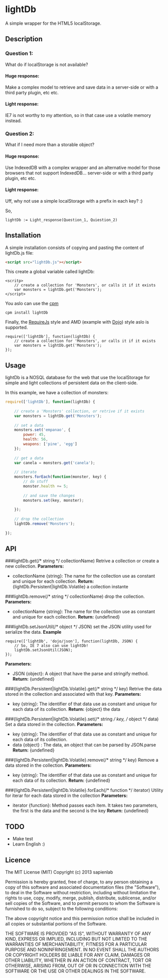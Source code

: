 # lightDb

A simple wrapper for the HTML5 localStorage.

## Description

### Question 1:
What do if localStorage is not available?

#### Huge response:
Make a complex model to retrieve and save data in a server-side or with a third party plugin, etc etc.

#### Light response:
IE7 is not worthy to my attention, so in that case use a volatile memory instead.

### Question 2:
What if I need more than a storable object?

#### Huge response:
Use IndexedDB with a complex wrapper and an alternative model for those browsers that not support IndexedDB... server-side or with a third party plugin, etc etc.

#### Light response:
Uff, why not use a simple localStorage with a prefix in each key? :)

So,

```
lightDb := Light_response(Question_1, Quiestion_2)
```

## Installation

A simple installation consists of copying and pasting the content of lightDb.js file:
```html
<script src="lightDb.js"></script>
```
This create a global variable called lightDb:

````
<scritp>
    // create a collection for 'Monsters', or calls it if it exists
	var monsters = lightDb.get('Monsters');
</script>
````

You aslo can use the [cpm](https://github.com/kriszyp/cpm)
```
cpm install lightDb
```

Finally, the [RequireJs](https://github.com/jrburke/requirejs) style and AMD (example with [Dojo](https://github.com/dojo/dojo)) style aslo is supported.

```
require(['lightDb'], function(lightDb) {
    // create a collection for 'Monsters', or calls it if it exists
	var monsters = lightDb.get('Monsters');	
});
```

## Usage 
lightDb is a NOSQL database for the web that use the localStorage for simple and light collections 
of persistent data on the client-side.

In this example, we have a collection of monsters:

```javascript
require(['lightDb'], function(lightDb) {
	
	// create a 'Monsters' collection, or retrive if it exists
	var monsters = lightDb.get('Monsters');
	
	// set a data
	monsters.set('empanao', {
		power: 45,
		health: 56,
		weapons: ['pine', 'egg']
	});
	
	// get a data
	var canela = monsters.get('canela');
	
	// iterate
	monsters.forEach(function(monster, key) {
		// do stuff
		monster.health += 5;
		
		// and save the changes
		monsters.set(key, monster);
		
	});
	
	// drop the collection
	lightDb.remove('Monsters');
	
});
```

## API

###lightDb.get(/* string */ collectionName)
Retrive a collection or create a new collection.
**Parameters:**
* collectionName {string}: The name for the collection use as constant and unique for each collection.
**Return:**
{lightDb.Persistent|lightDb.Volatile} a collection instante

###lightDb.remove(/* string */ collectionName)
drop the collection.
**Parameters:**
* collectionName {string}: The name for the collection use as constant and unique for each collection.
**Return:**
{undefined}

###lightDb.setJsonUtil(/* object */ JSON)
set the JSON utility used for serialize the data.
**Example**
```
require(['lightDb', 'dojo/json'], function(lightDb, JSON) {
	// So, IE 7 also can use lightDb!
	lightDb.setJsonUtil(JSON);	
});
```
**Parameters:**
* JSON {object}: A object that have the parse and stringify method.
**Return:**
{undefined}

###{lightDb.Persistent|lightDb.Volatile}.get(/* string */ key)
Retrive the data stored in the collection and associated with that key.
**Parameters:**
* key {string}: The identifier of that data use as constant and unique for each data of its collection.
**Return:**
{object} the data

###{lightDb.Persistent|lightDb.Volatile}.set(/* string */ key, /* object */ data)
Set a data stored in the collection.
**Parameters:**
* key {string}: The identifier of that data use as constant and unique for each data of its collection.
* data {object} : The data, an object that can be parsed by JSON.parse
**Return:**
{undefined}       

###{lightDb.Persistent|lightDb.Volatile}.remove(/* string */ key)
Remove a data stored in the collection.
**Parameters:**
* key {string}: The identifier of that data use as constant and unique for each data of its collection.
**Return:**
{undefined}                           

###{lightDb.Persistent|lightDb.Volatile}.forEach(/* function */ iterator)
Utility for iterar for each data stored in the collection
**Parameters:**
* iterator {function}: Method passes each item. It takes two parameters, the first is the data and the second is the key
**Return:**
{undefined}

## TODO

* Make test
* Learn English :)

## Licence

The MIT License (MIT)
Copyright (c) 2013 sapienlab

Permission is hereby granted, free of charge, to any person obtaining a copy of this software and associated documentation files (the "Software"), to deal in the Software without restriction, including without limitation the rights to use, copy, modify, merge, publish, distribute, sublicense, and/or sell copies of the Software, and to permit persons to whom the Software is furnished to do so, subject to the following conditions:

The above copyright notice and this permission notice shall be included in all copies or substantial portions of the Software.

THE SOFTWARE IS PROVIDED "AS IS", WITHOUT WARRANTY OF ANY KIND, EXPRESS OR IMPLIED, INCLUDING BUT NOT LIMITED TO THE WARRANTIES OF MERCHANTABILITY, FITNESS FOR A PARTICULAR PURPOSE AND NONINFRINGEMENT. IN NO EVENT SHALL THE AUTHORS OR COPYRIGHT HOLDERS BE LIABLE FOR ANY CLAIM, DAMAGES OR OTHER LIABILITY, WHETHER IN AN ACTION OF CONTRACT, TORT OR OTHERWISE, ARISING FROM, OUT OF OR IN CONNECTION WITH THE SOFTWARE OR THE USE OR OTHER DEALINGS IN THE SOFTWARE.